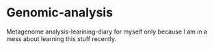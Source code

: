 # Genomic-analysis
Metagenome analysis-learining-diary for myself only because I am in a mess about learning this stuff recently.
